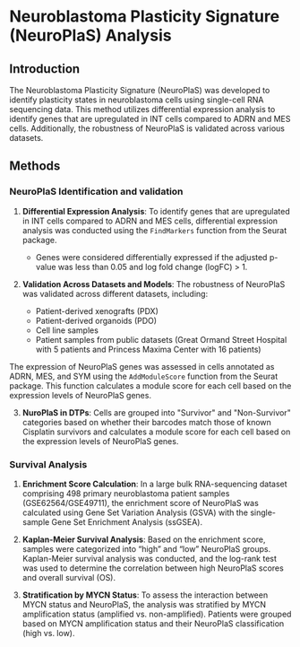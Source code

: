 
# Neuroblastoma Plasticity Signature (NeuroPlaS) Analysis

## Introduction

The Neuroblastoma Plasticity Signature (NeuroPlaS) was developed to identify plasticity states in neuroblastoma cells using single-cell RNA sequencing data. This method utilizes differential expression analysis to identify genes that are upregulated in INT cells compared to ADRN and MES cells. Additionally, the robustness of NeuroPlaS is validated across various datasets.
## Methods

### NeuroPlaS Identification and validation

1. **Differential Expression Analysis**: To identify genes that are upregulated in INT cells compared to ADRN and MES cells, differential expression analysis was conducted using the `FindMarkers` function from the Seurat package.
   - Genes were considered differentially expressed if the adjusted p-value was less than 0.05 and log fold change (logFC) > 1.

2. **Validation Across Datasets and Models**: The robustness of NeuroPlaS was validated across different datasets, including:
   - Patient-derived xenografts (PDX)
   - Patient-derived organoids (PDO)
   - Cell line samples
   - Patient samples from public datasets (Great Ormand Street Hospital with 5 patients and Princess Maxima Center with 16 patients)

The expression of NeuroPlaS genes was assessed in cells annotated as ADRN, MES, and SYM using the `AddModuleScore` function from the Seurat package. This function calculates a module score for each cell based on the expression levels of NeuroPlaS genes.

3. **NuroPlaS in DTPs**: Cells are grouped into "Survivor" and "Non-Survivor" categories based on whether their barcodes match those of known Cisplatin survivors and calculates a module score for each cell based on the expression levels of NeuroPlaS genes. 

### Survival Analysis

1. **Enrichment Score Calculation**: In a large bulk RNA-sequencing dataset comprising 498 primary neuroblastoma patient samples (GSE62564/GSE49711), the enrichment score of NeuroPlaS was calculated using Gene Set Variation Analysis (GSVA) with the single-sample Gene Set Enrichment Analysis (ssGSEA).

2. **Kaplan-Meier Survival Analysis**: Based on the enrichment score, samples were categorized into “high” and “low” NeuroPlaS groups. Kaplan-Meier survival analysis was conducted, and the log-rank test was used to determine the correlation between high NeuroPlaS scores and overall survival (OS).

3. **Stratification by MYCN Status**: To assess the interaction between MYCN status and NeuroPlaS, the analysis was stratified by MYCN amplification status (amplified vs. non-amplified). Patients were grouped based on MYCN amplification status and their NeuroPlaS classification (high vs. low).




